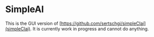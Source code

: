 # SimpleAI

This is the GUI version of [https://github.com/sertschgi/simpleClai](simpleClai). It is currently work in progress and cannot do anything.